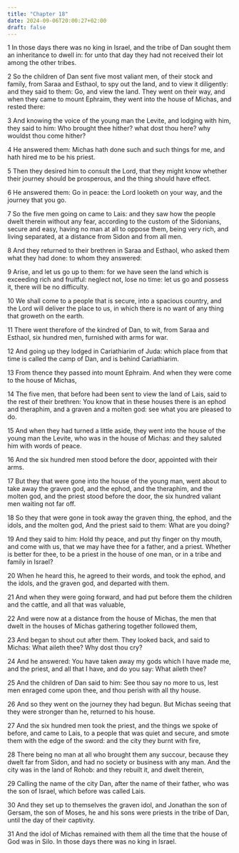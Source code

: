 ```yaml
---
title: "Chapter 18"
date: 2024-09-06T20:00:27+02:00
draft: false
---
```



1 In those days there was no king in Israel, and the tribe of Dan sought them an inheritance to dwell in: for unto that day they had not received their lot among the other tribes.

2 So the children of Dan sent five most valiant men, of their stock and family, from Saraa and Esthaol, to spy out the land, and to view it diligently: and they said to them: Go, and view the land. They went on their way, and when they came to mount Ephraim, they went into the house of Michas, and rested there:

3 And knowing the voice of the young man the Levite, and lodging with him, they said to him: Who brought thee hither? what dost thou here? why wouldst thou come hither?

4 He answered them: Michas hath done such and such things for me, and hath hired me to be his priest.

5 Then they desired him to consult the Lord, that they might know whether their journey should be prosperous, and the thing should have effect.

6 He answered them: Go in peace: the Lord looketh on your way, and the journey that you go.

7 So the five men going on came to Lais: and they saw how the people dwelt therein without any fear, according to the custom of the Sidonians, secure and easy, having no man at all to oppose them, being very rich, and living separated, at a distance from Sidon and from all men.

8 And they returned to their brethren in Saraa and Esthaol, who asked them what they had done: to whom they answered:

9 Arise, and let us go up to them: for we have seen the land which is exceeding rich and fruitful: neglect not, lose no time: let us go and possess it, there will be no difficulty.

10 We shall come to a people that is secure, into a spacious country, and the Lord will deliver the place to us, in which there is no want of any thing that groweth on the earth.

11 There went therefore of the kindred of Dan, to wit, from Saraa and Esthaol, six hundred men, furnished with arms for war.

12 And going up they lodged in Cariathiarim of Juda: which place from that time is called the camp of Dan, and is behind Cariathiarim.

13 From thence they passed into mount Ephraim. And when they were come to the house of Michas,

14 The five men, that before had been sent to view the land of Lais, said to the rest of their brethren: You know that in these houses there is an ephod and theraphim, and a graven and a molten god: see what you are pleased to do.

15 And when they had turned a little aside, they went into the house of the young man the Levite, who was in the house of Michas: and they saluted him with words of peace.

16 And the six hundred men stood before the door, appointed with their arms.

17 But they that were gone into the house of the young man, went about to take away the graven god, and the ephod, and the theraphim, and the molten god, and the priest stood before the door, the six hundred valiant men waiting not far off.

18 So they that were gone in took away the graven thing, the ephod, and the idols, and the molten god, And the priest said to them: What are you doing?

19 And they said to him: Hold thy peace, and put thy finger on thy mouth, and come with us, that we may have thee for a father, and a priest. Whether is better for thee, to be a priest in the house of one man, or in a tribe and family in Israel?

20 When he heard this, he agreed to their words, and took the ephod, and the idols, and the graven god, and departed with them.

21 And when they were going forward, and had put before them the children and the cattle, and all that was valuable,

22 And were now at a distance from the house of Michas, the men that dwelt in the houses of Michas gathering together followed them,

23 And began to shout out after them. They looked back, and said to Michas: What aileth thee? Why dost thou cry?

24 And he answered: You have taken away my gods which I have made me, and the priest, and all that I have, and do you say: What aileth thee?

25 And the children of Dan said to him: See thou say no more to us, lest men enraged come upon thee, and thou perish with all thy house.

26 And so they went on the journey they had begun. But Michas seeing that they were stronger than he, returned to his house.

27 And the six hundred men took the priest, and the things we spoke of before, and came to Lais, to a people that was quiet and secure, and smote them with the edge of the sword: and the city they burnt with fire,

28 There being no man at all who brought them any succour, because they dwelt far from Sidon, and had no society or business with any man. And the city was in the land of Rohob: and they rebuilt it, and dwelt therein,

29 Calling the name of the city Dan, after the name of their father, who was the son of Israel, which before was called Lais.

30 And they set up to themselves the graven idol, and Jonathan the son of Gersam, the son of Moses, he and his sons were priests in the tribe of Dan, until the day of their captivity.

31 And the idol of Michas remained with them all the time that the house of God was in Silo. In those days there was no king in Israel.

